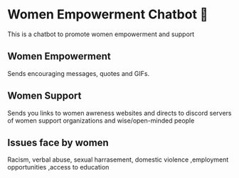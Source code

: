 # Women Empowerment Chatbot 👩
This is a chatbot to promote women empowerment and support
## Women Empowerment
Sends encouraging messages, quotes and GIFs.
## Women Support
Sends you links to women awreness websites and directs to discord servers of women support organizations and wise/open-minded people
## Issues face by women 
Racism, verbal abuse, sexual harrasement, domestic violence ,employment opportunities ,access to education
